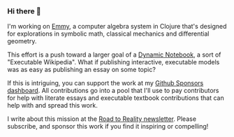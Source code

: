 ### Hi there 👋

I'm working on [Emmy](https://github.com/mentat-collective/emmy), a computer algebra system in Clojure that's designed for explorations in symbolic math, classical mechanics and differential geometry.

This effort is a push toward a larger goal of a [Dynamic Notebook](https://roadtoreality.substack.com/p/the-dynamic-notebook), a sort of "Executable Wikipedia". What if publishing interactive, executable models was as easy as publishing an essay on some topic?

If this is intriguing, you can support the work at my [Github Sponsors dashboard](https://github.com/sponsors/sritchie). All contributions go into a pool that I'll use to pay contributors for help with literate essays and executable textbook contributions that can help with and spread this work.

I write about this mission at the [Road to Reality newsletter](https://roadtoreality.substack.com). Please subscribe, and sponsor this work if you find it inspiring or compelling!

<!--
**sritchie/sritchie** is a ✨ _special_ ✨ repository because its `README.md` (this file) appears on your GitHub profile.

Here are some ideas to get you started:

- 🔭 I’m currently working on ...
- 🌱 I’m currently learning ...
- 👯 I’m looking to collaborate on ...
- 🤔 I’m looking for help with ...
- 💬 Ask me about ...
- 📫 How to reach me: ...
- 😄 Pronouns: ...
- ⚡ Fun fact: ...
-->
